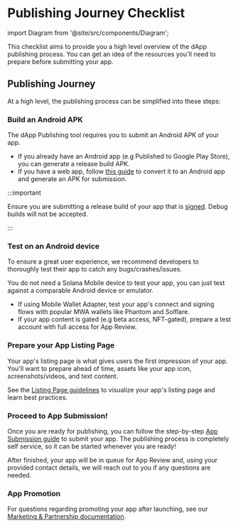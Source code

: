 # Publishing Journey Checklist

import Diagram from '@site/src/components/Diagram';

This checklist aims to provide you a high level overview of the dApp publishing process. You can get
an idea of the resources you'll need to prepare before submitting your app.

## Publishing Journey

At a high level, the publishing process can be simplified into these steps:

<Diagram src="/diagrams/publishingflow.svg" alt="Publishing Flow Diagram" width={900} height={500} />

### Build an Android APK

The dApp Publishing tool requires you to submit an Android APK of your app.

- If you already have an Android app (e.g Published to Google Play Store), you can generate a release build APK.
- If you have a web app, follow [this guide](/dapp-publishing/publishing-a-pwa) to convert it to an Android app and generate an APK for submission.

:::important

Ensure you are submitting a release build of your app that is [signed](https://developer.android.com/studio/publish/app-signing#opt-out). Debug builds will not be accepted.

:::

### Test on an Android device

To ensure a great user experience, we recommend developers to thoroughly test their app to catch any bugs/crashes/issues.

You do not need a Solana Mobile device to test your app, you can just test against a comparable Android device or emulator.

- If using Mobile Wallet Adapter, test your app's connect and signing flows with popular MWA wallets like Phantom and Solflare.
- If your app content is gated (e.g beta access, NFT-gated), prepare a test account with full access for App Review.

### Prepare your App Listing Page

Your app's listing page is what gives users the first impression of your app. You'll want to prepare ahead of time, assets like
your app icon, screenshots/videos, and text content.

See the [Listing Page guidelines](/dapp-publishing/listing-page-guidelines) to visualize your app's listing page and learn best practices.

### Proceed to App Submission!

Once you are ready for publishing, you can follow the step-by-step [App Submission guide](/dapp-publishing/overview) to submit your app. The publishing process
is completely self service, so it can be started whenever you are ready!

After finished, your app will be in queue for App Review and, using your provided contact details, we will reach out to you if any questions are needed.

### App Promotion

For questions regarding promoting your app after launching, see our [Marketing & Partnership documentation](/marketing/overview).
